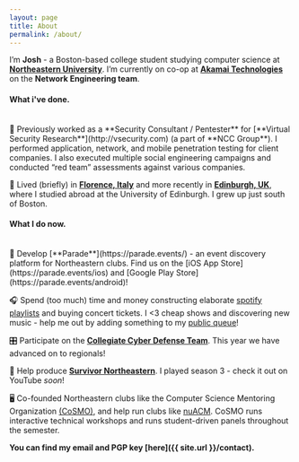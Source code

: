 ```yaml
---
layout: page
title: About
permalink: /about/
---
```


I’m **Josh** - a Boston-based college student studying computer science at [**Northeastern University**](http://ccs.neu.edu/home/joshua). I’m currently on co-op at [**Akamai Technologies**](https://akamai.com/) on the **Network Engineering team**.

#### What i've done.

<br>
🔏 Previously worked as a **Security Consultant / Pentester** for [**Virtual Security Research**](http://vsecurity.com) (a part of **NCC Group**). I performed application, network, and mobile penetration testing for client companies. I also executed multiple social engineering campaigns and conducted “red team” assessments against various companies.

🏡 Lived (briefly) in [**Florence, Italy**](https://joshspicer.com/geo-fellowship) and more recently in [**Edinburgh, UK**](https://joshspicer.com/hitch-to-paris), where I studied abroad at the University of Edinburgh. I grew up just south of Boston.

#### What I do now.

<br>
🐘 Develop [**Parade**](https://parade.events/) - an event discovery platform for Northeastern clubs. Find us on the [iOS App Store](https://parade.events/ios) and [Google Play Store](https://parade.events/android)!

🎧 Spend (too much) time and money constructing elaborate [spotify playlists]({{site.url}}/monthly-playlist-2018) and buying concert tickets. I <3 cheap shows and discovering new music - help me out by adding something to my [public queue](https://joshspicer.com/queue)!

🎛 Participate on the [**Collegiate Cyber Defense Team**](https://nuccdc.club/). This year we have advanced on to regionals!

🌋 Help produce [**Survivor Northeastern**](http://survivornortheastern.com). I played season 3 - check it out on YouTube _soon_!

🖥 Co-founded Northeastern clubs like the Computer Science Mentoring Organization [(CoSMO)](https://www.facebook.com/nuCoSMO), and help run clubs like [nuACM](https://acm.com). CoSMO runs interactive technical workshops and runs student-driven panels throughout the semester.

<!--
-- Coffee / Tennis

#### Technologies I use

“ReactNative | Django | ….”
-->

**You can find my email and PGP key [here]({{ site.url }}/contact).**

